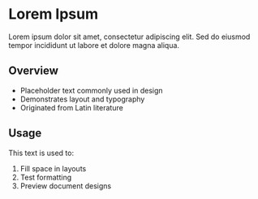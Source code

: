# Lorem Ipsum

Lorem ipsum dolor sit amet, consectetur adipiscing elit. Sed do eiusmod tempor incididunt ut labore et dolore magna aliqua.

## Overview

- Placeholder text commonly used in design
- Demonstrates layout and typography
- Originated from Latin literature

## Usage

This text is used to:
1. Fill space in layouts
2. Test formatting
3. Preview document designs
